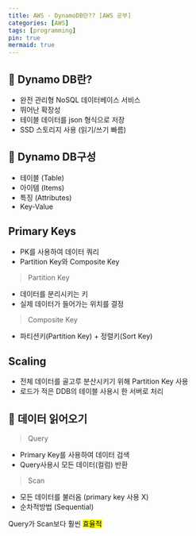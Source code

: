 ```yaml
---
title: AWS - DynamoDB란?? [AWS 공부]
categories: [AWS]
tags: [programming]
pin: true
mermaid: true
---
```


## 📌 Dynamo DB란?
- 완전 관리형 NoSQL 데이터베이스 서비스
- 뛰어난 확장성
- 테이블 데이터를 json 형식으로 저장
- SSD 스토리지 사용 (읽기/쓰기 빠름)

## 📌 Dynamo DB구성
- 테이블 (Table)
- 아이템 (Items) 
- 특징 (Attributes) 
- Key-Value 

## Primary Keys 
- PK를 사용하여 데이터 쿼리
- Partition Key와 Composite Key

> Partition Key
- 데이터를 분리시키는 키
- 실제 데이터가 들어가는 위치를 결정

> Composite Key
- 파티션키(Partition Key) + 정렬키(Sort Key)


## Scaling
- 전체 데이터를 골고루 분산시키기 위해 Partition Key 사용 
- 로드가 적은 DDB의 테이블 사용시 한 서버로 처리

## 📌 데이터 읽어오기 
> Query
- Primary Key를 사용하여 데이터 검색
- Query사용시 모든 데이터(컬럼) 반환

> Scan
- 모든 데이터를 불러옴 (primary key 사용 X)
- 순차적방법 (Sequential)

Query가 Scan보다 훨씬 <mark>효율적</mark>

